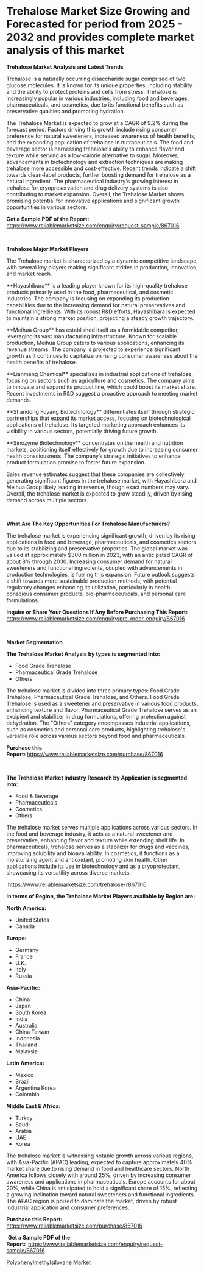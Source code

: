<p><h1>Trehalose Market Size Growing and Forecasted for period from 2025 - 2032 and provides complete market analysis of this market</h1></p><p><strong>Trehalose Market Analysis and Latest Trends</strong></p>
<p><p>Trehalose is a naturally occurring disaccharide sugar comprised of two glucose molecules. It is known for its unique properties, including stability and the ability to protect proteins and cells from stress. Trehalose is increasingly popular in various industries, including food and beverages, pharmaceuticals, and cosmetics, due to its functional benefits such as preservative qualities and promoting hydration.</p><p>The Trehalose Market is expected to grow at a CAGR of 9.2% during the forecast period. Factors driving this growth include rising consumer preference for natural sweeteners, increased awareness of health benefits, and the expanding application of trehalose in nutraceuticals. The food and beverage sector is harnessing trehalose's ability to enhance flavor and texture while serving as a low-calorie alternative to sugar. Moreover, advancements in biotechnology and extraction techniques are making trehalose more accessible and cost-effective. Recent trends indicate a shift towards clean-label products, further boosting demand for trehalose as a natural ingredient. The pharmaceutical industry's growing interest in trehalose for cryopreservation and drug delivery systems is also contributing to market expansion. Overall, the Trehalose Market shows promising potential for innovative applications and significant growth opportunities in various sectors.</p></p>
<p><strong>Get a Sample PDF of the Report:&nbsp;</strong> <a href="https://www.reliablemarketsize.com/enquiry/request-sample/867016?utm_campaign=3269&utm_medium=2&utm_source=Github&utm_content=ia&utm_term=02042025&utm_id=trehalose">https://www.reliablemarketsize.com/enquiry/request-sample/867016</a></p>
<p>&nbsp;</p>
<p><strong>Trehalose Major Market Players</strong></p>
<p><p>The Trehalose market is characterized by a dynamic competitive landscape, with several key players making significant strides in production, innovation, and market reach.</p><p>**Hayashibara** is a leading player known for its high-quality trehalose products primarily used in the food, pharmaceutical, and cosmetic industries. The company is focusing on expanding its production capabilities due to the increasing demand for natural preservatives and functional ingredients. With its robust R&D efforts, Hayashibara is expected to maintain a strong market position, projecting a steady growth trajectory.</p><p>**Meihua Group** has established itself as a formidable competitor, leveraging its vast manufacturing infrastructure. Known for scalable production, Meihua Group caters to various applications, enhancing its revenue streams. The company is projected to experience significant growth as it continues to capitalize on rising consumer awareness about the health benefits of trehalose.</p><p>**Lianmeng Chemical** specializes in industrial applications of trehalose, focusing on sectors such as agriculture and cosmetics. The company aims to innovate and expand its product line, which could boost its market share. Recent investments in R&D suggest a proactive approach to meeting market demands.</p><p>**Shandong Fuyang Biotechnology** differentiates itself through strategic partnerships that expand its market access, focusing on biotechnological applications of trehalose. Its targeted marketing approach enhances its visibility in various sectors, potentially driving future growth.</p><p>**Sinozyme Biotechnology** concentrates on the health and nutrition markets, positioning itself effectively for growth due to increasing consumer health consciousness. The company’s strategic initiatives to enhance product formulation promise to foster future expansion.</p><p>Sales revenue estimates suggest that these companies are collectively generating significant figures in the trehalose market, with Hayashibara and Meihua Group likely leading in revenue, though exact numbers may vary. Overall, the trehalose market is expected to grow steadily, driven by rising demand across multiple sectors.</p></p>
<p>&nbsp;</p>
<p><strong>What Are The Key Opportunities For Trehalose Manufacturers?</strong></p>
<p><p>The trehalose market is experiencing significant growth, driven by its rising applications in food and beverage, pharmaceuticals, and cosmetics sectors due to its stabilizing and preservative properties. The global market was valued at approximately $300 million in 2023, with an anticipated CAGR of about 8% through 2030. Increasing consumer demand for natural sweeteners and functional ingredients, coupled with advancements in production technologies, is fueling this expansion. Future outlook suggests a shift towards more sustainable production methods, with potential regulatory changes enhancing its utilization, particularly in health-conscious consumer products, bio-pharmaceuticals, and personal care formulations.</p></p>
<p><strong>Inquire or Share Your Questions If Any Before Purchasing This Report:</strong> <a href="https://www.reliablemarketsize.com/enquiry/pre-order-enquiry/867016?utm_campaign=3269&utm_medium=2&utm_source=Github&utm_content=ia&utm_term=02042025&utm_id=trehalose">https://www.reliablemarketsize.com/enquiry/pre-order-enquiry/867016</a></p>
<p>&nbsp;</p>
<p><strong>Market Segmentation</strong></p>
<p><strong>The Trehalose Market Analysis by types is segmented into:</strong></p>
<p><ul><li>Food Grade Trehalose</li><li>Pharmaceutical Grade Trehalose</li><li>Others</li></ul></p>
<p><p>The trehalose market is divided into three primary types: Food Grade Trehalose, Pharmaceutical Grade Trehalose, and Others. Food Grade Trehalose is used as a sweetener and preservative in various food products, enhancing texture and flavor. Pharmaceutical Grade Trehalose serves as an excipient and stabilizer in drug formulations, offering protection against dehydration. The "Others" category encompasses industrial applications, such as cosmetics and personal care products, highlighting trehalose's versatile role across various sectors beyond food and pharmaceuticals.</p></p>
<p><strong>Purchase this Report:&nbsp;</strong><a href="https://www.reliablemarketsize.com/purchase/867016?utm_campaign=3269&utm_medium=2&utm_source=Github&utm_content=ia&utm_term=02042025&utm_id=trehalose">https://www.reliablemarketsize.com/purchase/867016</a></p>
<p>&nbsp;</p>
<p><strong>The Trehalose Market Industry Research by Application is segmented into:</strong></p>
<p><ul><li>Food & Beverage</li><li>Pharmaceuticals</li><li>Cosmetics</li><li>Others</li></ul></p>
<p><p>The trehalose market serves multiple applications across various sectors. In the food and beverage industry, it acts as a natural sweetener and preservative, enhancing flavor and texture while extending shelf life. In pharmaceuticals, trehalose serves as a stabilizer for drugs and vaccines, improving solubility and bioavailability. In cosmetics, it functions as a moisturizing agent and antioxidant, promoting skin health. Other applications include its use in biotechnology and as a cryoprotectant, showcasing its versatility across diverse markets.</p></p>
<p><a href="https://www.reliablemarketsize.com/trehalose-r867016?utm_campaign=3269&utm_medium=2&utm_source=Github&utm_content=ia&utm_term=02042025&utm_id=trehalose">&nbsp;https://www.reliablemarketsize.com/trehalose-r867016</a></p>
<p><strong>In terms of Region, the Trehalose Market Players available by Region are:</strong></p>
<p>
    <p> <strong> North America: </strong>
        <ul>
            <li>United States</li>
            <li>Canada</li>
        </ul>
        </p> 
    <p> <strong> Europe: </strong>
        <ul>
            <li>Germany</li>
            <li>France</li>
            <li>U.K.</li>
            <li>Italy</li>
            <li>Russia</li>
        </ul>
        </p> 
    <p> <strong> Asia-Pacific: </strong>
        <ul>
            <li>China</li>
            <li>Japan</li>
            <li>South Korea</li>
            <li>India</li>
            <li>Australia</li>
            <li>China Taiwan</li>
            <li>Indonesia</li>
            <li>Thailand</li>
            <li>Malaysia</li>
        </ul>
        </p> 
    <p> <strong> Latin America: </strong>
        <ul>
            <li>Mexico</li>
            <li>Brazil</li>
            <li>Argentina Korea</li>
            <li>Colombia</li>
        </ul>
        </p> 
    <p> <strong> Middle East & Africa: </strong>
        <ul>
            <li>Turkey</li>
            <li>Saudi</li>
            <li>Arabia</li>
            <li>UAE</li>
            <li>Korea</li>
        </ul>
    </p>
    </p>
<p><p>The trehalose market is witnessing notable growth across various regions, with Asia-Pacific (APAC) leading, expected to capture approximately 40% market share due to rising demand in food and healthcare sectors. North America follows closely with around 25%, driven by increasing consumer awareness and applications in pharmaceuticals. Europe accounts for about 20%, while China is anticipated to hold a significant share of 15%, reflecting a growing inclination toward natural sweeteners and functional ingredients. The APAC region is poised to dominate the market, driven by robust industrial application and consumer preferences.</p></p>
<p><strong>Purchase this Report: </strong><a href="https://www.reliablemarketsize.com/purchase/867016?utm_campaign=3269&utm_medium=2&utm_source=Github&utm_content=ia&utm_term=02042025&utm_id=trehalose">https://www.reliablemarketsize.com/purchase/867016</a></p>
<p>&nbsp;<strong>Get a Sample PDF of the Report:&nbsp;&nbsp;</strong><a href="https://www.reliablemarketsize.com/enquiry/request-sample/867016?utm_campaign=3269&utm_medium=2&utm_source=Github&utm_content=ia&utm_term=02042025&utm_id=trehalose">https://www.reliablemarketsize.com/enquiry/request-sample/867016</a></p>
<p><strong></strong></p>
<p><p><a href="https://github.com/stickkinkel/Market-Research-Report-List-1/blob/main/polyphenylmethylsiloxane-market.md?utm_campaign=3269&utm_medium=2&utm_source=Github&utm_content=ia&utm_term=02042025&utm_id=trehalose">Polyphenylmethylsiloxane Market</a></p></p>